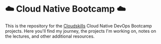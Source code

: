 # :cloud: Cloud Native Bootcamp :cloud:

This is the repository for the [Cloudskills](https://cloudskills.io/) Cloud Native DevOps Bootcamp projects. Here you'll find my journey, the projects I'm working on, notes on the lectures, and other additional resources.
